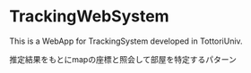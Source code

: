 # TrackingWebSystem

This is a WebApp for TrackingSystem developed in TottoriUniv.

推定結果をもとにmapの座標と照会して部屋を特定するパターン